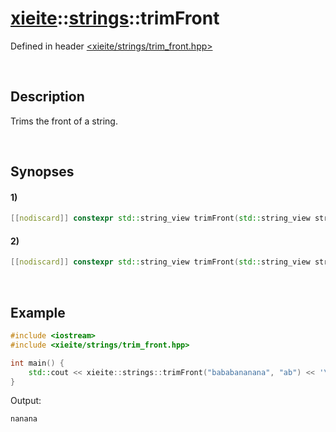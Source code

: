 # [xieite](../../xieite.md)\:\:[strings](../../strings.md)\:\:trimFront
Defined in header [<xieite/strings/trim_front.hpp>](../../../include/xieite/strings/trim_front.hpp)

&nbsp;

## Description
Trims the front of a string.

&nbsp;

## Synopses
#### 1)
```cpp
[[nodiscard]] constexpr std::string_view trimFront(std::string_view string, char character) noexcept;
```
#### 2)
```cpp
[[nodiscard]] constexpr std::string_view trimFront(std::string_view string, std::string_view characters) noexcept;
```

&nbsp;

## Example
```cpp
#include <iostream>
#include <xieite/strings/trim_front.hpp>

int main() {
    std::cout << xieite::strings::trimFront("bababananana", "ab") << '\n';
}
```
Output:
```
nanana
```
